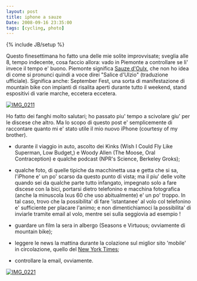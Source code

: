 ```yaml
---
layout: post
title: iphone a sauze
Date: 2008-09-16 23:35:00
tags: [cycling, photo]
---
```

{% include JB/setup %} 

Questo finesettimana ho fatto una delle mie solite improvvisate; sveglia alle 8, tempo indecente, cosa faccio allora: vado in Piemonte a controllare se li' invece il tempo e' buono. Piemonte significa [Sauze d'Oulx](http://www.sauzefreeride.net/), che non ho idea di come si pronunci quindi a voce direi "Salice d'Ulzio" (traduzione ufficiale). Significa anche: September Fest, una sorta di manifestazione di mountain bike con impianti di risalita aperti durante tutto il weekend, stand espositivi di varie marche, eccetera eccetera.  
  
[![IMG_0211](http://farm4.static.flickr.com/3278/2864134808_37d7f90261.jpg)](http://www.flickr.com/photos/aadm/2864134808/)  
  
Ho fatto dei fanghi molto salutari; ho passato piu' tempo a scivolare giu' per le discese che altro. Ma lo scopo di questo post e' semplicemente di raccontare quanto mi e' stato utile il mio nuovo iPhone (courtesy of my brother).  
  


  

  * durante il viaggio in auto, ascolto dei Kinks (Wish I Could Fly Like Superman, Low Budget,) e Woody Allen (The Moose, Oral Contraception) e qualche podcast (NPR's Science, Berkeley Groks);
  

  * qualche foto, di quelle tipiche da macchinetta usa e getta che si sa, l'iPhone e' un po' scarso da questo punto di vista; ma il piu' delle volte quando sei da qualche parte tutto infangato, impegnato solo a fare discese con la bici, portarsi dietro telefonino e macchina fotografica (anche la minuscola Ixus 60 che uso abitualmente) e' un po' troppo. In tal caso, trovo che la possibilita' di fare 'istantanee' al volo col telefonino e' sufficiente per placare l'animo; e non dimentichiamoci la possibilita' di inviarle tramite email al volo, mentre sei sulla seggiovia ad esempio !
  

  * guardare un film la sera in albergo (Seasons e Virtuous; ovviamente di mountain bike);
  

  * leggere le news la mattina durante la colazione sul miglior sito 'mobile' in circolazione, quello del [New York Times](http://mobile.nytimes.com);
  

  * controllare la email, ovviamente.
  
  
  
[![IMG_0221](http://farm4.static.flickr.com/3132/2863302935_daf767ed57.jpg)](http://www.flickr.com/photos/aadm/2863302935/)  
  

